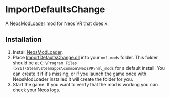 # ImportDefaultsChange
A [NeosModLoader](https://github.com/zkxs/NeosModLoader) mod for [Neos VR](https://neos.com/) that does x.

## Installation
1. Install [NeosModLoader](https://github.com/zkxs/NeosModLoader).
2. Place [ImportDefaultsChange.dll](https://github.com/AlexW-578/ImportDefaultsChange/releases/latest/download/ImportDefaultsChange.dll) into your `nml_mods` folder. This folder should be at `C:\Program Files (x86)\Steam\steamapps\common\NeosVR\nml_mods` for a default install. You can create it if it's missing, or if you launch the game once with NeosModLoader installed it will create the folder for you.
3. Start the game. If you want to verify that the mod is working you can check your Neos logs.
